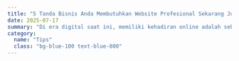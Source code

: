 ```yaml
---
title: "5 Tanda Bisnis Anda Membutuhkan Website Profesional Sekarang Juga"
date: 2025-07-17
summary: "Di era digital saat ini, memiliki kehadiran online adalah sebuah keharusan. Banyak pemilik bisnis, terutama UKM, merasa cukup dengan hanya memiliki akun media sosial. Namun, apakah itu benar-benar cukup untuk bersaing dan tumbuh?"
category: 
  name: "Tips"
  class: "bg-blue-100 text-blue-800"
---
```


<!-- Isi lengkap dari artikel ini bisa disalin dari file HTML yang sudah ada -->
<!-- Contoh: <p>Di era digital saat ini...</p> -->